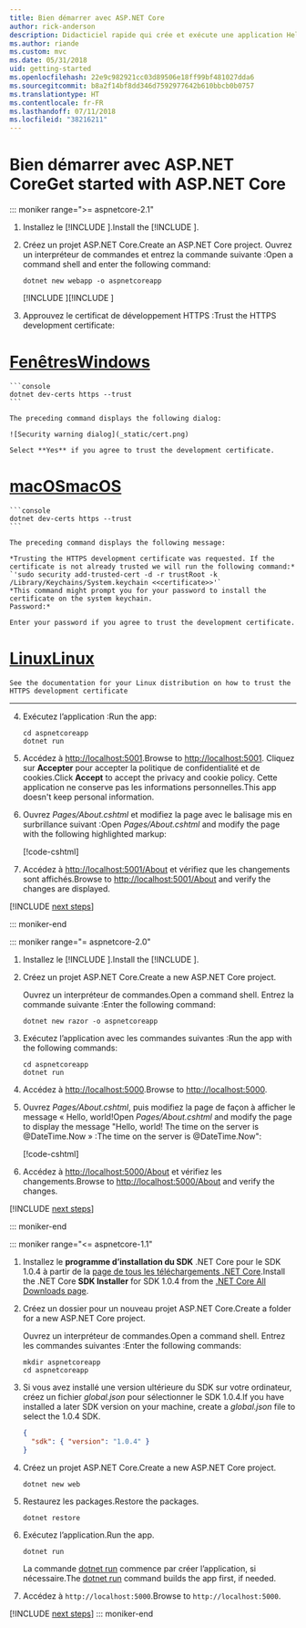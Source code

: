 ```yaml
---
title: Bien démarrer avec ASP.NET Core
author: rick-anderson
description: Didacticiel rapide qui crée et exécute une application Hello World simple à l’aide d’ASP.NET Core.
ms.author: riande
ms.custom: mvc
ms.date: 05/31/2018
uid: getting-started
ms.openlocfilehash: 22e9c982921cc03d89506e18ff99bf481027dda6
ms.sourcegitcommit: b8a2f14bf8dd346d7592977642b610bbcb0b0757
ms.translationtype: HT
ms.contentlocale: fr-FR
ms.lasthandoff: 07/11/2018
ms.locfileid: "38216211"
---
```

# <a name="get-started-with-aspnet-core"></a><span data-ttu-id="181a9-103">Bien démarrer avec ASP.NET Core</span><span class="sxs-lookup"><span data-stu-id="181a9-103">Get started with ASP.NET Core</span></span>

::: moniker range=">= aspnetcore-2.1"

1. <span data-ttu-id="181a9-104">Installez le [!INCLUDE [](~/includes/2.1-SDK.md)].</span><span class="sxs-lookup"><span data-stu-id="181a9-104">Install the [!INCLUDE [](~/includes/2.1-SDK.md)].</span></span>

2. <span data-ttu-id="181a9-105">Créez un projet ASP.NET Core.</span><span class="sxs-lookup"><span data-stu-id="181a9-105">Create an ASP.NET Core project.</span></span> <span data-ttu-id="181a9-106">Ouvrez un interpréteur de commandes et entrez la commande suivante :</span><span class="sxs-lookup"><span data-stu-id="181a9-106">Open a command shell and enter the following command:</span></span>

    ```console
    dotnet new webapp -o aspnetcoreapp
    ```

    <span data-ttu-id="181a9-107">[!INCLUDE [](~/includes/webapp-alias-notice.md) [](~/includes/webapp-alias-notice.md)]</span><span class="sxs-lookup"><span data-stu-id="181a9-107">[!INCLUDE [](~/includes/webapp-alias-notice.md) [](~/includes/webapp-alias-notice.md)]</span></span>

3. <span data-ttu-id="181a9-108">Approuvez le certificat de développement HTTPS :</span><span class="sxs-lookup"><span data-stu-id="181a9-108">Trust the HTTPS development certificate:</span></span>

# <a name="windowstabwindows"></a>[<span data-ttu-id="181a9-109">Fenêtres</span><span class="sxs-lookup"><span data-stu-id="181a9-109">Windows</span></span>](#tab/windows)

    ```console
    dotnet dev-certs https --trust
    ```

    The preceding command displays the following dialog:

    ![Security warning dialog](_static/cert.png)

    Select **Yes** if you agree to trust the development certificate.

# <a name="macostabmacos"></a>[<span data-ttu-id="181a9-110">macOS</span><span class="sxs-lookup"><span data-stu-id="181a9-110">macOS</span></span>](#tab/macos)

    ```console
    dotnet dev-certs https --trust
    ```

    The preceding command displays the following message:

    *Trusting the HTTPS development certificate was requested. If the certificate is not already trusted we will run the following command:*
    `'sudo security add-trusted-cert -d -r trustRoot -k /Library/Keychains/System.keychain <<certificate>>'`
    *This command might prompt you for your password to install the certificate on the system keychain.
    Password:*

    Enter your password if you agree to trust the development certificate.

# <a name="linuxtablinux"></a>[<span data-ttu-id="181a9-111">Linux</span><span class="sxs-lookup"><span data-stu-id="181a9-111">Linux</span></span>](#tab/linux)

    See the documentation for your Linux distribution on how to trust the HTTPS development certificate
---

4. <span data-ttu-id="181a9-112">Exécutez l’application :</span><span class="sxs-lookup"><span data-stu-id="181a9-112">Run the app:</span></span>

    ```console
    cd aspnetcoreapp
    dotnet run
    ```

5. <span data-ttu-id="181a9-113">Accédez à [http://localhost:5001](http://localhost:5001).</span><span class="sxs-lookup"><span data-stu-id="181a9-113">Browse to [http://localhost:5001](http://localhost:5001).</span></span>  <span data-ttu-id="181a9-114">Cliquez sur **Accepter** pour accepter la politique de confidentialité et de cookies.</span><span class="sxs-lookup"><span data-stu-id="181a9-114">Click **Accept** to accept the privacy and cookie policy.</span></span> <span data-ttu-id="181a9-115">Cette application ne conserve pas les informations personnelles.</span><span class="sxs-lookup"><span data-stu-id="181a9-115">This app doesn't keep personal information.</span></span>

6. <span data-ttu-id="181a9-116">Ouvrez *Pages/About.cshtml* et modifiez la page avec le balisage mis en surbrillance suivant :</span><span class="sxs-lookup"><span data-stu-id="181a9-116">Open *Pages/About.cshtml* and modify the page with the following highlighted markup:</span></span>

    [!code-cshtml[](sample/getting-started/about.cshtml?highlight=9)]

7. <span data-ttu-id="181a9-117">Accédez à [http://localhost:5001/About](http://localhost:5001/About) et vérifiez que les changements sont affichés.</span><span class="sxs-lookup"><span data-stu-id="181a9-117">Browse to [http://localhost:5001/About](http://localhost:5001/About) and verify the changes are displayed.</span></span>

[!INCLUDE [next steps](~/includes/getting-started/next-steps.md)]

::: moniker-end

::: moniker range="= aspnetcore-2.0"

1. <span data-ttu-id="181a9-118">Installez le [!INCLUDE [](~/includes/net-core-sdk-download-link.md)].</span><span class="sxs-lookup"><span data-stu-id="181a9-118">Install the [!INCLUDE [](~/includes/net-core-sdk-download-link.md)].</span></span>

2. <span data-ttu-id="181a9-119">Créez un projet ASP.NET Core.</span><span class="sxs-lookup"><span data-stu-id="181a9-119">Create a new ASP.NET Core project.</span></span>

   <span data-ttu-id="181a9-120">Ouvrez un interpréteur de commandes.</span><span class="sxs-lookup"><span data-stu-id="181a9-120">Open a command shell.</span></span> <span data-ttu-id="181a9-121">Entrez la commande suivante :</span><span class="sxs-lookup"><span data-stu-id="181a9-121">Enter the following command:</span></span>

    ```console
    dotnet new razor -o aspnetcoreapp
    ```

3. <span data-ttu-id="181a9-122">Exécutez l’application avec les commandes suivantes :</span><span class="sxs-lookup"><span data-stu-id="181a9-122">Run the app with the following commands:</span></span>

    ```console
    cd aspnetcoreapp
    dotnet run
    ```

4. <span data-ttu-id="181a9-123">Accédez à [http://localhost:5000](http://localhost:5000).</span><span class="sxs-lookup"><span data-stu-id="181a9-123">Browse to [http://localhost:5000](http://localhost:5000).</span></span>

5. <span data-ttu-id="181a9-124">Ouvrez *Pages/About.cshtml*, puis modifiez la page de façon à afficher le message « Hello, world!</span><span class="sxs-lookup"><span data-stu-id="181a9-124">Open *Pages/About.cshtml* and modify the page to display the message "Hello, world!</span></span> <span data-ttu-id="181a9-125">The time on the server is @DateTime.Now » :</span><span class="sxs-lookup"><span data-stu-id="181a9-125">The time on the server is @DateTime.Now":</span></span>

    [!code-cshtml[](sample/getting-started/about.cshtml?highlight=9&range=1-9)]

6. <span data-ttu-id="181a9-126">Accédez à [http://localhost:5000/About](http://localhost:5000/About) et vérifiez les changements.</span><span class="sxs-lookup"><span data-stu-id="181a9-126">Browse to [http://localhost:5000/About](http://localhost:5000/About) and verify the changes.</span></span>

[!INCLUDE [next steps](~/includes/getting-started/next-steps.md)]

::: moniker-end

::: moniker range="<= aspnetcore-1.1"

1. <span data-ttu-id="181a9-127">Installez le **programme d’installation du SDK** .NET Core pour le SDK 1.0.4 à partir de la [page de tous les téléchargements .NET Core](https://www.microsoft.com/net/download/all).</span><span class="sxs-lookup"><span data-stu-id="181a9-127">Install the .NET Core **SDK Installer** for SDK 1.0.4 from the [.NET Core All Downloads page](https://www.microsoft.com/net/download/all).</span></span>

2. <span data-ttu-id="181a9-128">Créez un dossier pour un nouveau projet ASP.NET Core.</span><span class="sxs-lookup"><span data-stu-id="181a9-128">Create a folder for a new ASP.NET Core project.</span></span>

   <span data-ttu-id="181a9-129">Ouvrez un interpréteur de commandes.</span><span class="sxs-lookup"><span data-stu-id="181a9-129">Open a command shell.</span></span> <span data-ttu-id="181a9-130">Entrez les commandes suivantes :</span><span class="sxs-lookup"><span data-stu-id="181a9-130">Enter the following commands:</span></span>

   ```console
   mkdir aspnetcoreapp
   cd aspnetcoreapp
   ```

3. <span data-ttu-id="181a9-131">Si vous avez installé une version ultérieure du SDK sur votre ordinateur, créez un fichier *global.json* pour sélectionner le SDK 1.0.4.</span><span class="sxs-lookup"><span data-stu-id="181a9-131">If you have installed a later SDK version on your machine, create a *global.json* file to select the 1.0.4 SDK.</span></span>

   ```json
   {
     "sdk": { "version": "1.0.4" }
   }
   ```

4. <span data-ttu-id="181a9-132">Créez un projet ASP.NET Core.</span><span class="sxs-lookup"><span data-stu-id="181a9-132">Create a new ASP.NET Core project.</span></span>

   ```console
   dotnet new web
   ```

5. <span data-ttu-id="181a9-133">Restaurez les packages.</span><span class="sxs-lookup"><span data-stu-id="181a9-133">Restore the packages.</span></span>

    ```console
    dotnet restore
    ```

6. <span data-ttu-id="181a9-134">Exécutez l’application.</span><span class="sxs-lookup"><span data-stu-id="181a9-134">Run the app.</span></span>

   ```console
   dotnet run
   ```

   <span data-ttu-id="181a9-135">La commande [dotnet run](/dotnet/core/tools/dotnet-run) commence par créer l’application, si nécessaire.</span><span class="sxs-lookup"><span data-stu-id="181a9-135">The [dotnet run](/dotnet/core/tools/dotnet-run) command builds the app first, if needed.</span></span>

7. <span data-ttu-id="181a9-136">Accédez à `http://localhost:5000`.</span><span class="sxs-lookup"><span data-stu-id="181a9-136">Browse to `http://localhost:5000`.</span></span>

[!INCLUDE [next steps](~/includes/getting-started/next-steps.md)]
::: moniker-end
